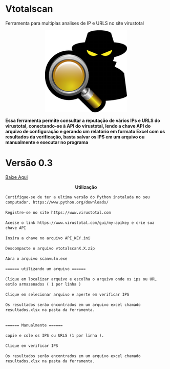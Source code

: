 # Vtotalscan
Ferramenta para multiplas analises de IP e URLS no site virustotal

<p align="center">
  <img src="spy2-1.png" alt="Vtotalscan"/>
</p>

<b>Essa ferramenta permite consultar a reputação de vários IPs e URLS do virustotal, conectando-se à API do virustotal, lendo a chave API do arquivo de configuração e gerando um relatório em formato Excel com os resultados da verificação, basta salvar os IPS em um arquivo ou manualmente   e executar no programa</b>



<p align="center">

<p/>

# Versão 0.3

<a href="https://github.com/SecZeroR/Vtotalscan/releases/download/0.3vtotal/vtotalscan0.3.zip">   Baixe Aqui </a></p>

<p align="center">
<b>Utilização</b> </p>


```
Certifique-se de ter a ultima versão do Python instalada no seu computador. https://www.python.org/downloads/

Registre-se no site https://www.virustotal.com

Acesse o link https://www.virustotal.com/gui/my-apikey e crie sua chave API

Insira a chave no arquivo API_KEY.ini

Descompacte o arquivo vtotalscanX.X.zip

Abra o arquivo scanvuln.exe 

====== utilizando um arquivo ======

Clique em localizar arquivo e escolha o arquivo onde os ips ou URL estão armazenados ( 1 por linha )

Clique em selecionar arquivo e aperte em verificar IPS

Os resultados serão encontrados em um arquivo excel chamado resultados.xlsx na pasta da ferramenta.


====== Manualmente ======

copie e cole os IPS ou URLS (1 por linha ).

Clique em verificar IPS

Os resultados serão encontrados em um arquivo excel chamado resultados.xlsx na pasta da ferramenta.

```




